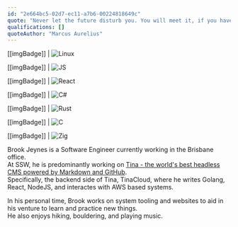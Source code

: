 ```yaml
---
id: "2e664bc5-02d7-ec11-a7b6-00224818649c"
quote: "Never let the future disturb you. You will meet it, if you have to, with the same weapons of reason which today arm you against the present."
qualifications: []
quoteAuthor: "Marcus Aurelius"
---
```


[[imgBadge]]
| ![Linux](../badges/Developer-linux.png)

[[imgBadge]]
| ![JS](../badges/Developer-js.png)

[[imgBadge]]
| ![React](../badges/Developer-react.png)

[[imgBadge]]
| ![C#](../badges/Developer-c-sharp.png)

[[imgBadge]]
| ![Rust](../badges/Developer-rust.png)

[[imgBadge]]
| ![C](../badges/Developer-c.png)

[[imgBadge]]
| ![Zig](../badges/Developer-zig.png)

Brook Jeynes is a Software Engineer currently working in the Brisbane office.  
At SSW, he is predominantly working on [Tina - the world's best headless CMS powered by Markdown and GitHub](https://tina.io).  
Specifically, the backend side of Tina, TinaCloud, where he writes Golang, React, NodeJS, and interactes with AWS based systems.

In his personal time, Brook works on system tooling and websites to aid in his venture to learn and practice new things.  
He also enjoys hiking, bouldering, and playing music.

